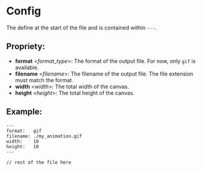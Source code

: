 # Config

The define at the start of the file and is contained within `---`.

## Propriety:

- **format** <_format_type_>: The format of the output file. For now, only `gif` is available.
- **filename** <_filename_>: The filename of the output file. The file extension must match the format.
- **width** <_width_>: The total width of the canvas.
- **height** <_height_>: The total height of the canvas.

## Example:

```
---
format:   gif
filename: ./my_animation.gif
width:    10
height:   10
---

// rest of the file here
```
